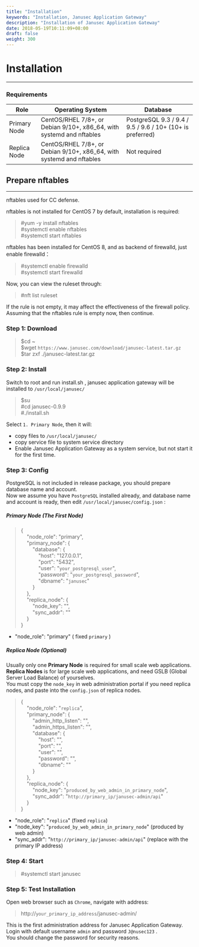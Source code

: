 ```yaml
---
title: "Installation"
keywords: "Installation, Janusec Application Gateway"
description: "Installation of Janusec Application Gateway"
date: 2018-05-19T10:11:09+08:00
draft: false
weight: 300
---
```


# Installation
----

### Requirements

| Role                | Operating System   | Database |
|---------------------|--------------------------------------------------|----------|
| Primary Node | CentOS/RHEL 7/8+, or Debian 9/10+, x86_64, with systemd and nftables | PostgreSQL 9.3 / 9.4 / 9.5 / 9.6 / 10+ (10+ is preferred)  |   
| Replica Node  | CentOS/RHEL 7/8+, or Debian 9/10+, x86_64, with systemd and nftables | Not required |  


## Prepare nftables  
----
nftables used for CC defense.    

nftables is not installed for CentOS 7 by default, installation is required:    

> #yum -y install nftables  
> #systemctl enable nftables  
> #systemctl start nftables  

nftables has been installed for CentOS 8, and as backend of firewalld, just enable firewalld：  

> #systemctl enable firewalld  
> #systemctl start firewalld  

Now, you can view the ruleset through:  

> #nft list ruleset  

If the rule is not empty, it may affect the effectiveness of the firewall policy. Assuming that the nftables rule is empty now, then continue.   


### Step 1: Download
> $cd ~  
> $wget `https://www.janusec.com/download/janusec-latest.tar.gz`  
> $tar zxf ./janusec-latest.tar.gz  

### Step 2: Install
Switch to root and run install.sh , janusec application gateway will be installed to `/usr/local/janusec/ ` 

> $su   
> #cd janusec-0.9.9   
> #./install.sh   

Select `1. Primary Node`, then it will:   

* copy files to `/usr/local/janusec/`   
* copy service file to system service directory   
* Enable Janusec Application Gateway as a system service, but not start it for the first time.   

### Step 3: Config
PostgreSQL is not included in release package, you should prepare database name and account.   
Now we assume you have `PostgreSQL` installed already, and database name and account is ready, then edit `/usr/local/janusec/config.json` :

##### Primary Node (The First Node)
> {  
> &nbsp;&nbsp;&nbsp;&nbsp;"node_role": "primary",  
> &nbsp;&nbsp;&nbsp;&nbsp;"primary_node": {  
> &nbsp;&nbsp;&nbsp;&nbsp;&nbsp;&nbsp;&nbsp;&nbsp;"database": {  
> &nbsp;&nbsp;&nbsp;&nbsp;&nbsp;&nbsp;&nbsp;&nbsp;&nbsp;&nbsp;&nbsp;&nbsp;"host": "127.0.0.1",  
> &nbsp;&nbsp;&nbsp;&nbsp;&nbsp;&nbsp;&nbsp;&nbsp;&nbsp;&nbsp;&nbsp;&nbsp;"port": "5432",  
> &nbsp;&nbsp;&nbsp;&nbsp;&nbsp;&nbsp;&nbsp;&nbsp;&nbsp;&nbsp;&nbsp;&nbsp;"user": "`your_postgresql_user`",  
> &nbsp;&nbsp;&nbsp;&nbsp;&nbsp;&nbsp;&nbsp;&nbsp;&nbsp;&nbsp;&nbsp;&nbsp;"password": "`your_postgresql_password`",  
> &nbsp;&nbsp;&nbsp;&nbsp;&nbsp;&nbsp;&nbsp;&nbsp;&nbsp;&nbsp;&nbsp;&nbsp;"dbname": "`janusec`"  
> &nbsp;&nbsp;&nbsp;&nbsp;&nbsp;&nbsp;&nbsp;&nbsp;}  
> &nbsp;&nbsp;&nbsp;&nbsp;},  
> &nbsp;&nbsp;&nbsp;&nbsp;"replica_node": {  
> &nbsp;&nbsp;&nbsp;&nbsp;&nbsp;&nbsp;&nbsp;&nbsp;"node_key": "",  
> &nbsp;&nbsp;&nbsp;&nbsp;&nbsp;&nbsp;&nbsp;&nbsp;"sync_addr": ""  
> &nbsp;&nbsp;&nbsp;&nbsp;}  
> }  

* "node_role": "primary"  ( fixed `primary` )

##### Replica Node (Optional)
Usually only one **Primary Node** is required for small scale web applications.  
**Replica Nodes** is for large scale web applications, and need GSLB (Global Server Load Balance) of yourselves.  
You must copy the `node_key` in web administration portal if you need replica nodes, and paste into the `config.json` of replica nodes.

> {  
> &nbsp;&nbsp;&nbsp;&nbsp;"node_role": "`replica`",  
> &nbsp;&nbsp;&nbsp;&nbsp;"primary_node": {  
> &nbsp;&nbsp;&nbsp;&nbsp;&nbsp;&nbsp;&nbsp;&nbsp;"admin_http_listen": "",  
> &nbsp;&nbsp;&nbsp;&nbsp;&nbsp;&nbsp;&nbsp;&nbsp;"admin_https_listen": "",  
> &nbsp;&nbsp;&nbsp;&nbsp;&nbsp;&nbsp;&nbsp;&nbsp;"database": {  
> &nbsp;&nbsp;&nbsp;&nbsp;&nbsp;&nbsp;&nbsp;&nbsp;&nbsp;&nbsp;&nbsp;&nbsp;"host": "",  
> &nbsp;&nbsp;&nbsp;&nbsp;&nbsp;&nbsp;&nbsp;&nbsp;&nbsp;&nbsp;&nbsp;&nbsp;"port": "",  
> &nbsp;&nbsp;&nbsp;&nbsp;&nbsp;&nbsp;&nbsp;&nbsp;&nbsp;&nbsp;&nbsp;&nbsp;"user": "",  
> &nbsp;&nbsp;&nbsp;&nbsp;&nbsp;&nbsp;&nbsp;&nbsp;&nbsp;&nbsp;&nbsp;&nbsp;"password": "",  
> &nbsp;&nbsp;&nbsp;&nbsp;&nbsp;&nbsp;&nbsp;&nbsp;&nbsp;&nbsp;&nbsp;&nbsp;"dbname": ""  
> &nbsp;&nbsp;&nbsp;&nbsp;&nbsp;&nbsp;&nbsp;&nbsp;}  
> &nbsp;&nbsp;&nbsp;&nbsp;},  
> &nbsp;&nbsp;&nbsp;&nbsp;"replica_node": {  
> &nbsp;&nbsp;&nbsp;&nbsp;&nbsp;&nbsp;&nbsp;&nbsp;"node_key": "`produced_by_web_admin_in_primary_node`",  
> &nbsp;&nbsp;&nbsp;&nbsp;&nbsp;&nbsp;&nbsp;&nbsp;"sync_addr": "`http://primary_ip/janusec-admin/api`"  
> &nbsp;&nbsp;&nbsp;&nbsp;}  
> }  

* "node_role": "`replica`"  (fixed `replica`)  
* "node_key": "`produced_by_web_admin_in_primary_node`"  (produced by web admin)  
* "sync_addr": "`http://primary_ip/janusec-admin/api`"  (replace with the primary IP address)

### Step 4: Start
> #systemctl start janusec  

### Step 5: Test Installation
Open web browser such as `Chrome`, navigate with address:

> http://`your_primary_ip_address`/janusec-admin/  

This is the first administration address for Janusec Application Gateway.  
Login with default username `admin` and password `J@nusec123` .  
You should change the password for security reasons.

